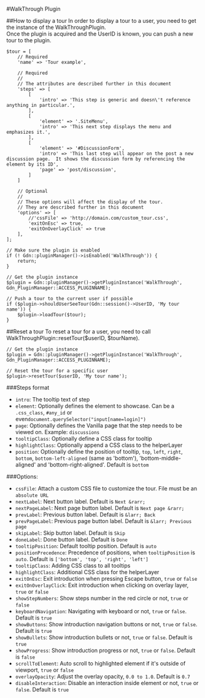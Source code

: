 #WalkThrough Plugin

##How to display a tour
In order to display a tour to a user, you need to get the instance of the WalkThroughPlugin.<br/>
Once the plugin is acquired and the UserID is known, you can push a new tour to the plugin.

	$tour = [
		// Required
	    'name' => 'Tour example',

	    // Required
	    //
	    // The attributes are described further in this document
	    'steps' => [
	        [
	            'intro' => 'This step is generic and doesn\'t reference anything in particular.',
	        ],
	        [
	            'element' => '.SiteMenu',
	            'intro' => 'This next step displays the menu and emphasizes it.',
	        ],
	        [
	            'element' => '#DiscussionForm',
	            'intro' => 'This last step will appear on the post a new discussion page.  It shows the discussion form by referencing the element by its ID',
	            'page' => 'post/discussion',
	        ]
	    ]

	    // Optional
	    //
	    // These options will affect the display of the tour.
	    // They are described further in this document
	    'options' => [
			//'cssFile' => 'http://domain.com/custom_tour.css',
			'exitOnEsc' => true,
			'exitOnOverlayClick' => true
	    ],
	];

    // Make sure the plugin is enabled
	if (! Gdn::pluginManager()->isEnabled('WalkThrough')) {
		return;
	}

	// Get the plugin instance
	$plugin = Gdn::pluginManager()->getPluginInstance('WalkThrough', Gdn_PluginManager::ACCESS_PLUGINNAME);

	// Push a tour to the current user if possible
	if ($plugin->shouldUserSeeTour(Gdn::session()->UserID, 'My tour name')) {
		$plugin->loadTour($tour);
	}


##Reset a tour
To reset a tour for a user, you need to call WalkThroughPlugin::resetTour($userID, $tourName).

	// Get the plugin instance
	$plugin = Gdn::pluginManager()->getPluginInstance('WalkThrough', Gdn_PluginManager::ACCESS_PLUGINNAME);

	// Reset the tour for a specific user
	$plugin->resetTour($userID, 'My tour name');


###Steps format
 - `intro`: The tooltip text of step
 - `element`: Optionally defines the element to showcase.  Can be a `.css_class`, `#any_id` or even`document.querySelector("input[name=login]")`
 - `page`: Optionally defines the Vanilla page that the step needs to be viewed on.  Example: `discussions`
 - `tooltipClass`: Optionally define a CSS class for tooltip
 - `highlightClass`: Optionally append a CSS class to the helperLayer
 - `position`: Optionally define the position of tooltip, `top`, `left`, `right`, `bottom`, `bottom-left-aligned` (same as 'bottom'), 'bottom-middle-aligned' and 'bottom-right-aligned'. Default is `bottom`


###Options:

 - `cssFile`: Attach a custom CSS file to customize the tour.  File must be an `absolute URL`
 - `nextLabel`: Next button label.  Default is `Next &rarr;`
 - `nextPageLabel`: Next page button label.  Default is `Next page &rarr;`
 - `prevLabel`: Previous button label.  Default is `&larr; Back`
 - `prevPageLabel`: Previous page button label.  Default is `&larr; Previous page`
 - `skipLabel`: Skip button label.  Default is `Skip`
 - `doneLabel`: Done button label.  Default is `Done`
 - `tooltipPosition`: Default tooltip position.  Default is `auto`
 - `positionPrecedence`: Precedence of positions, when `tooltipPosition` is `auto`.  Default is `['bottom', 'top', 'right', 'left']`
 - `tooltipClass`: Adding CSS class to all tooltips
 - `highlightClass`: Additional CSS class for the helperLayer
 - `exitOnEsc`: Exit introduction when pressing Escape button, `true` or `false`
 - `exitOnOverlayClick`: Exit introduction when clicking on overlay layer, `true` or `false`
 - `showStepNumbers`: Show steps number in the red circle or not, `true` or `false`
 - `keyboardNavigation`: Navigating with keyboard or not, `true` or `false`.  Default is `true`
 - `showButtons`: Show introduction navigation buttons or not, `true` or `false`.  Default is `true`
 - `showBullets`: Show introduction bullets or not, `true` or `false`.  Default is `true`
 - `showProgress`: Show introduction progress or not, `true` or `false`.  Default is `false`
 - `scrollToElement`: Auto scroll to highlighted element if it's outside of viewport, `true` or `false`
 - `overlayOpacity`: Adjust the overlay opacity, `0.0 to 1.0`.  Default is `0.7`
 - `disableInteraction`: Disable an interaction inside element or not, `true` or `false`.  Default is `true`